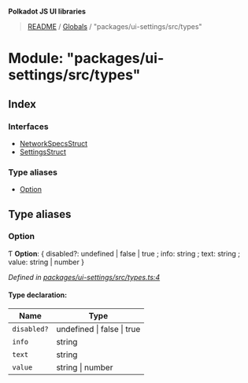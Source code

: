 **Polkadot JS UI libraries**

> [README](../README.md) / [Globals](../globals.md) / "packages/ui-settings/src/types"

# Module: "packages/ui-settings/src/types"

## Index

### Interfaces

* [NetworkSpecsStruct](../interfaces/_packages_ui_settings_src_types_.networkspecsstruct.md)
* [SettingsStruct](../interfaces/_packages_ui_settings_src_types_.settingsstruct.md)

### Type aliases

* [Option](_packages_ui_settings_src_types_.md#option)

## Type aliases

### Option

Ƭ  **Option**: { disabled?: undefined \| false \| true ; info: string ; text: string ; value: string \| number  }

*Defined in [packages/ui-settings/src/types.ts:4](https://github.com/polkadot-js/ui/blob/1833b1a2/packages/ui-settings/src/types.ts#L4)*

#### Type declaration:

Name | Type |
------ | ------ |
`disabled?` | undefined \| false \| true |
`info` | string |
`text` | string |
`value` | string \| number |
